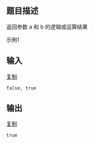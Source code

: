 ## 题目描述

返回参数 a 和 b 的逻辑或运算结果

示例1

## 输入

[复制](javascript:void(0);)

```
false, true
```

## 输出

[复制](javascript:void(0);)

```
true
```